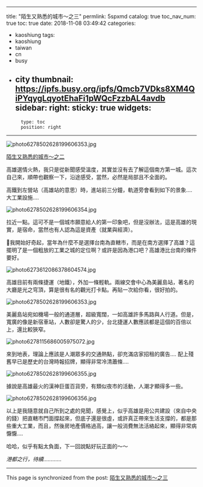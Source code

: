 
---
title: "陌生又熟悉的城市～之三"
permlink: 5spxmd
catalog: true
toc_nav_num: true
toc: true
date: 2018-11-08 03:49:42
categories:
- kaoshiung
tags:
- kaoshiung
- taiwan
- cn
- busy
- city
thumbnail: https://ipfs.busy.org/ipfs/Qmcb7VDks8XM4QiPYqygLqyotEhaFi1pWQcFzzbAL4avdb
sidebar:
    right:
        sticky: true
widgets:
    -
        type: toc
        position: right
---


![photo6278502628199606353.jpg](https://ipfs.busy.org/ipfs/Qmcb7VDks8XM4QiPYqygLqyotEhaFi1pWQcFzzbAL4avdb)

[陌生又熟悉的城市～之二](https://steemit.com/meetup/@deanliu/vsswryns)

高雄選情火熱，我只是從新聞感受溫度，其實並沒有去了解這個南方第一城。這次自己來，順帶也觀察一下，沿途感受，當然，必然是局部且不全面的。

高鐵到左營站（高雄站的意思）時，進站前三分鐘，軌道旁會看到如下的景象.... 大工業設施....

![photo6278502628199606354.jpg](https://ipfs.busy.org/ipfs/QmacZdTTmH1fZdB8CT5excT9vfZF5wveu9ZJ49xdSR5Uqx)

拉近一點。這可不是一個城市願意給人的第一印象吧，但是沒辦法，這是高雄的現實，是宿命，當然也有人認為這是資產（就業與經濟）。

我開始好奇起，當年為什麼不是選擇台南為直轄市，而是在南方選擇了高雄？這擺明了是一個粗放的工業之城的定位啊？或許是因為港口吧？高雄港比台南的條件要好。

![photo6273612086378604574.jpg](https://ipfs.busy.org/ipfs/QmVRh8tU3bFNcQNA4GamoPQr2Ncqmc4bY63yo2swLZREyD)

高雄目前有兩條捷運（地鐵），外加一條輕軌。兩線交會中心為美麗島站，著名的大廳是光之穹頂，算是很有名的觀光打卡點。再貼一次給你看，很好拍的。

![photo6278502628199606353.jpg](https://ipfs.busy.org/ipfs/Qmcb7VDks8XM4QiPYqygLqyotEhaFi1pWQcFzzbAL4avdb)

美麗島站宛如機場一般的通道層，超級寬闊，一如高雄許多馬路與人行道。但是，寬廣的像是新宿車站，人數卻是驚人的少，台北捷運人數應該都是這個的百倍以上，還比較狹窄。

![photo6278115686005975072.jpg](https://ipfs.busy.org/ipfs/QmVoVSUkvJ3Ahz1zqaPYCqn7t1kYtU1HGfrKp3samT3j8t)

來到地表，理論上應該是人潮眾多的交通熱點，卻充滿店家招租的廣告....  配上殘舊早已是歷史的台灣時報招牌，顯得非常冷清蕭條....

![photo6278502628199606355.jpg](https://ipfs.busy.org/ipfs/QmP9d5AEvadhNNQFAtM2c7sF4zB1rRtRapzw8mNadiWiuw)

據說是高雄最火的漢神巨蛋百貨旁，有類似夜市的活動，人潮才顯得多一些。

![photo6278502628199606356.jpg](https://ipfs.busy.org/ipfs/QmS5EVS1PJGk4UAmbGsmAoh4yfdbUwJ2DYJvtDxhX9jZCy)

以上是我隨意就自己所到之處的見聞，感覺上，似乎高雄是用公共建設（來自中央的錢）把直轄市門面撐起來，但底子還是很虛，或許真正帶來生活支撐的，都是那些重大工業，而且，然後房地產價格過高，讓一般消費無法活絡起來，顯得非常病懨懨....

哈哈，似乎有點太負面，下一回說點好玩正面的～～

*港都之行，待續............*



- - -

This page is synchronized from the post: [陌生又熟悉的城市～之三](https://steemit.com/@deanliu/5spxmd)
